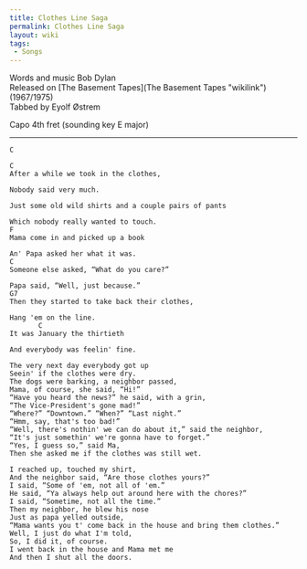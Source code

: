 ```yaml
---
title: Clothes Line Saga
permalink: Clothes Line Saga
layout: wiki
tags:
 - Songs
---
```


Words and music Bob Dylan  
Released on [The Basement Tapes](The Basement Tapes "wikilink")
(1967/1975)  
Tabbed by Eyolf Østrem

Capo 4th fret (sounding key E major)

* * * * *

    C

    C
    After a while we took in the clothes,

    Nobody said very much.

    Just some old wild shirts and a couple pairs of pants

    Which nobody really wanted to touch.
    F
    Mama come in and picked up a book

    An' Papa asked her what it was.
    C
    Someone else asked, “What do you care?”

    Papa said, “Well, just because.”
    G7
    Then they started to take back their clothes,

    Hang 'em on the line.
           C
    It was January the thirtieth

    And everybody was feelin' fine.

    The very next day everybody got up
    Seein' if the clothes were dry.
    The dogs were barking, a neighbor passed,
    Mama, of course, she said, “Hi!”
    “Have you heard the news?” he said, with a grin,
    “The Vice-President's gone mad!”
    “Where?” “Downtown.” “When?” “Last night.”
    “Hmm, say, that's too bad!”
    “Well, there's nothin' we can do about it,” said the neighbor,
    “It's just somethin' we're gonna have to forget.”
    “Yes, I guess so,” said Ma,
    Then she asked me if the clothes was still wet.

    I reached up, touched my shirt,
    And the neighbor said, “Are those clothes yours?”
    I said, “Some of 'em, not all of 'em.”
    He said, “Ya always help out around here with the chores?”
    I said, “Sometime, not all the time.”
    Then my neighbor, he blew his nose
    Just as papa yelled outside,
    “Mama wants you t' come back in the house and bring them clothes.”
    Well, I just do what I'm told,
    So, I did it, of course.
    I went back in the house and Mama met me
    And then I shut all the doors.
